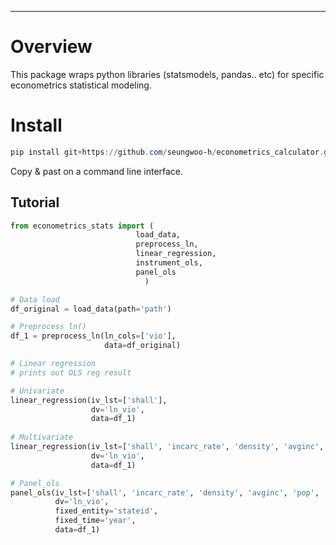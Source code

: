 ---
# Overview
This package wraps python libraries (statsmodels, pandas.. etc) for specific econometrics statistical modeling.

# Install

```powershell
pip install git+https://github.com/seungwoo-h/econometrics_calculator.git
```
Copy & past on a command line interface.

## Tutorial

```python
from econometrics_stats import (
                            load_data, 
                            preprocess_ln, 
                            linear_regression,
                            instrument_ols, 
                            panel_ols
                              )

# Data load
df_original = load_data(path='path')

# Preprocess ln()
df_1 = preprocess_ln(ln_cols=['vio'], 
                     data=df_original)

# Linear regression
# prints out OLS reg result

# Univariate
linear_regression(iv_lst=['shall'], 
                  dv='ln_vio', 
                  data=df_1) 
                  
# Multivariate          
linear_regression(iv_lst=['shall', 'incarc_rate', 'density', 'avginc', 'pop', 'pb1064', 'pw1064', 'pm1029'], 
                  dv='ln_vio', 
                  data=df_1)

# Panel_ols
panel_ols(iv_lst=['shall', 'incarc_rate', 'density', 'avginc', 'pop', 'pb1064', 'pw1064', 'pm1029'], 
          dv='ln_vio', 
          fixed_entity='stateid', 
          fixed_time='year', 
          data=df_1)
```
